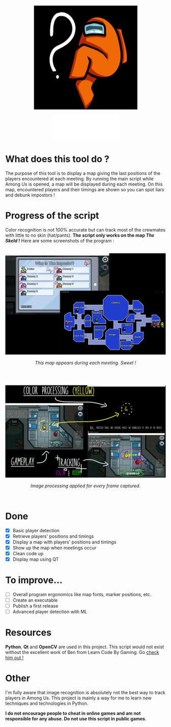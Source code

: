<p align="center">
  <img src="https://github.com/dorian-bucaille/CrewHelp/blob/main/gui/img/icon.png?raw=true" alt="CrewHelp logo">
</p>
<p align="center">
  <img src="https://github.com/dorian-bucaille/CrewHelp/blob/main/gui/img/crewhelp.png?raw=true" alt="CrewHelp logo">
</p>

# What does this tool do ?
The purpose of this tool is to display a map giving the last positions of the players encountered at each meeting. By running the main script while Among Us is opened, a map will be displayed during each meeting. On this map, encountered players and their timings are shown so you can spot liars and debunk impostors !

# Progress of the script
Color recognition is not 100% accurate but can track most of the crewmates with little to no skin (hat/pants). __The script only works on the map _The Skeld_ !__ Here are some screenshots of the program :
<br>
<br>
<p align="center">
  <img src="https://github.com/dorian-bucaille/CrewHelp/blob/main/illustration/crewhelp_screenshot1.jpg?raw=true" alt="CrewHelp in-game screenshot">
</p>
<p align="center">
    <em>This map appears during each meeting. Sweet !</em>
</p>
<br>
<br>
<p align="center">
  <img src="https://github.com/dorian-bucaille/CrewHelp/blob/main/illustration/crewhelp_screenshot2.jpg?raw=true" alt="CrewHelp image processing">
</p>
<p align="center">
    <em>Image processing applied for every frame captured.</em>
</p>
<br>

# Done
- [x] Basic player detection
- [x] Retrieve players' positions and timings
- [x] Display a map with players' positions and timings
- [x] Show up the map when meetings occur
- [x] Clean code up
- [x] Display map using QT

# To improve...
- [ ] Overall program ergonomics like map fonts, marker positions, etc.
- [ ] Create an executable
- [ ] Publish a first release
- [ ] Advanced player detection with ML

# Resources
__Python__, __Qt__ and __OpenCV__ are used in this project. This script would not exist without the excellent work of Ben from Learn Code By Gaming. Go [check him out !](https://www.youtube.com/c/LearnCodeByGaming)

# Other
I'm fully aware that image recognition is absolutely not the best way to track players in Among Us. This project is mainly a way for me to learn new techniques and technologies in Python.

__I do not encourage people to cheat in online games and am not responsible for any abuse. Do not use this script in public games__.
